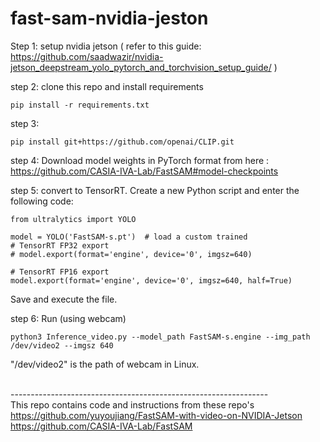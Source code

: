 # fast-sam-nvidia-jeston

Step 1: setup nvidia jetson ( refer to this guide: https://github.com/saadwazir/nvidia-jetson_deepstream_yolo_pytorch_and_torchvision_setup_guide/ )


step 2: clone this repo and install requirements 
```
pip install -r requirements.txt
```

step 3:
```
pip install git+https://github.com/openai/CLIP.git
```

step 4:
Download model weights in PyTorch format from here : https://github.com/CASIA-IVA-Lab/FastSAM#model-checkpoints

step 5:
convert to TensorRT. Create a new Python script and enter the following code:
```
from ultralytics import YOLO

model = YOLO('FastSAM-s.pt')  # load a custom trained
# TensorRT FP32 export
# model.export(format='engine', device='0', imgsz=640)

# TensorRT FP16 export
model.export(format='engine', device='0', imgsz=640, half=True)
```

Save and execute the file.


step 6: Run (using webcam)
```
python3 Inference_video.py --model_path FastSAM-s.engine --img_path /dev/video2 --imgsz 640
```
"/dev/video2" is the path of webcam in Linux.


<br>----------------------------------------------------------------<br>
This repo contains code and instructions from these repo's <br>
https://github.com/yuyoujiang/FastSAM-with-video-on-NVIDIA-Jetson <br>
https://github.com/CASIA-IVA-Lab/FastSAM <br>

